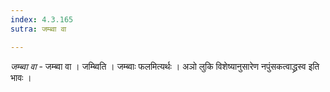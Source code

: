 ```yaml
---
index: 4.3.165
sutra: जम्ब्वा वा

---
```

_जम्ब्वा वा_ - जम्ब्वा वा । जम्ब्विति । जम्ब्वाः फलमित्यर्थः । अञो लुकि विशेष्यानुसारेण नपुंसकत्वाद्ध्रस्व इति भावः ।
